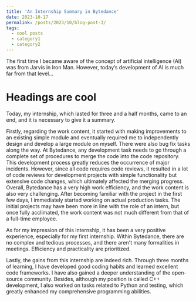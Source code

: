 ```yaml
---
title: 'An Internship Summary in Bytedance'
date: 2023-10-17
permalink: /posts/2023/10/blog-post-3/
tags:
  - cool posts
  - category1
  - category2
---
```


The first time I became aware of the concept of artificial intelligence (AI) was from Jarvis in Iron Man. However, today’s development of AI is much far from that level...

Headings are cool
======
Today, my internship, which lasted for three and a half months, came to an end, and it is necessary to give it a summary.

Firstly, regarding the work content, it started with making improvements to an existing simple module and eventually required me to independently design and develop a large module on myself. There were also bug fix tasks along the way. At Bytedance, any development task needs to go through a complete set of procedures to merge the code into the code repository. This development process greatly reduces the occurrence of major incidents. However, since all code requires code reviews, it resulted in a lot of code reviews for development projects with simple functionality but extensive code changes, which ultimately affected the merging progress. Overall, Bytedance has a very high work efficiency, and the work content is also very challenging. After becoming familiar with the project in the first few days, I immediately started working on actual production tasks. The initial projects may have been more in line with the role of an intern, but once fully acclimated, the work content was not much different from that of a full-time employee.

As for my impression of this internship, it has been a very positive experience, especially for my first internship. Within Bytedance, there are no complex and tedious processes, and there aren't many formalities in meetings. Efficiency and practicality are prioritized.

Lastly, the gains from this internship are indeed rich. Through three months of learning, I have developed good coding habits and learned excellent code frameworks. I have also gained a deeper understanding of the open-source community. Besides, although my position is called C++ development, I also worked on tasks related to Python and testing, which greatly enhanced my comprehensive programming abilities.